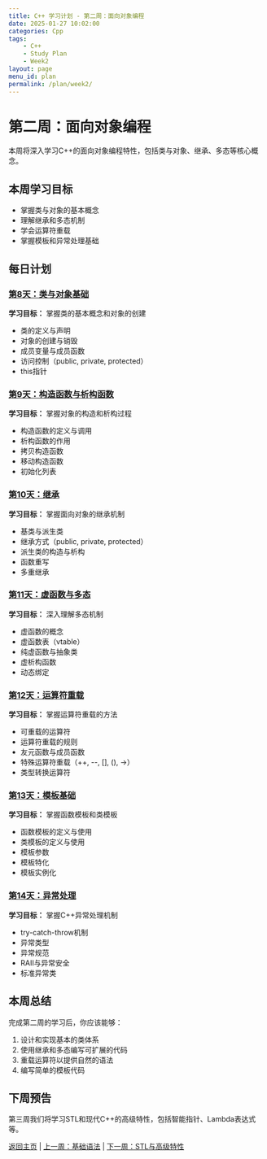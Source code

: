 ```yaml
---
title: C++ 学习计划 - 第二周：面向对象编程
date: 2025-01-27 10:02:00
categories: Cpp
tags:
    - C++ 
    - Study Plan
    - Week2
layout: page
menu_id: plan
permalink: /plan/week2/
---
```


# 第二周：面向对象编程

本周将深入学习C++的面向对象编程特性，包括类与对象、继承、多态等核心概念。

## 本周学习目标
- 掌握类与对象的基本概念
- 理解继承和多态机制
- 学会运算符重载
- 掌握模板和异常处理基础

## 每日计划

### [第8天：类与对象基础](/plan/week2/day8/)
**学习目标：** 掌握类的基本概念和对象的创建
- 类的定义与声明
- 对象的创建与销毁
- 成员变量与成员函数
- 访问控制（public, private, protected）
- this指针

### [第9天：构造函数与析构函数](/plan/week2/day9/)
**学习目标：** 掌握对象的构造和析构过程
- 构造函数的定义与调用
- 析构函数的作用
- 拷贝构造函数
- 移动构造函数
- 初始化列表

### [第10天：继承](/plan/week2/day10/)
**学习目标：** 掌握面向对象的继承机制
- 基类与派生类
- 继承方式（public, private, protected）
- 派生类的构造与析构
- 函数重写
- 多重继承

### [第11天：虚函数与多态](/plan/week2/day11/)
**学习目标：** 深入理解多态机制
- 虚函数的概念
- 虚函数表（vtable）
- 纯虚函数与抽象类
- 虚析构函数
- 动态绑定

### [第12天：运算符重载](/plan/week2/day12/)
**学习目标：** 掌握运算符重载的方法
- 可重载的运算符
- 运算符重载的规则
- 友元函数与成员函数
- 特殊运算符重载（++, --, [], (), ->）
- 类型转换运算符

### [第13天：模板基础](/plan/week2/day13/)
**学习目标：** 掌握函数模板和类模板
- 函数模板的定义与使用
- 类模板的定义与使用
- 模板参数
- 模板特化
- 模板实例化

### [第14天：异常处理](/plan/week2/day14/)
**学习目标：** 掌握C++异常处理机制
- try-catch-throw机制
- 异常类型
- 异常规范
- RAII与异常安全
- 标准异常类

## 本周总结
完成第二周的学习后，你应该能够：
1. 设计和实现基本的类体系
2. 使用继承和多态编写可扩展的代码
3. 重载运算符以提供自然的语法
4. 编写简单的模板代码

## 下周预告
第三周我们将学习STL和现代C++的高级特性，包括智能指针、Lambda表达式等。

[返回主页](/plan/) | [上一周：基础语法](/plan/week1/) | [下一周：STL与高级特性](/plan/week3/)
